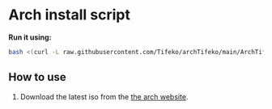 # Arch install script


**Run it using:**

``` bash
bash <(curl -L raw.githubusercontent.com/Tifeko/archTifeko/main/ArchTifeko)
```

## How to use
1. Download the latest iso from the [the arch website](https://archlinux.org/download/).
